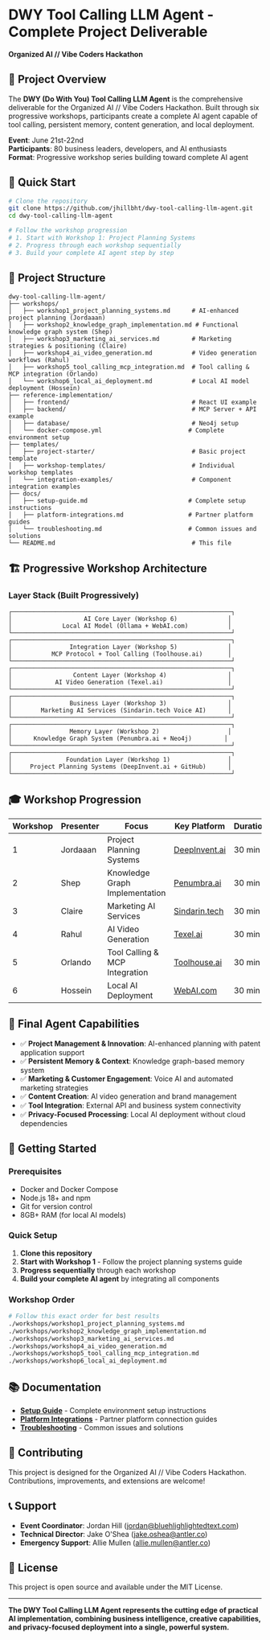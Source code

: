 # DWY Tool Calling LLM Agent - Complete Project Deliverable
**Organized AI // Vibe Coders Hackathon**

## 🎯 **Project Overview**

The **DWY (Do With You) Tool Calling LLM Agent** is the comprehensive deliverable for the Organized AI // Vibe Coders Hackathon. Built through six progressive workshops, participants create a complete AI agent capable of tool calling, persistent memory, content generation, and local deployment.

**Event**: June 21st-22nd  
**Participants**: 80 business leaders, developers, and AI enthusiasts  
**Format**: Progressive workshop series building toward complete AI agent  

## 🚀 Quick Start

```bash
# Clone the repository
git clone https://github.com/jhillbht/dwy-tool-calling-llm-agent.git
cd dwy-tool-calling-llm-agent

# Follow the workshop progression
# 1. Start with Workshop 1: Project Planning Systems
# 2. Progress through each workshop sequentially
# 3. Build your complete AI agent step by step
```

## 📁 **Project Structure**

```
dwy-tool-calling-llm-agent/
├── workshops/
│   ├── workshop1_project_planning_systems.md      # AI-enhanced project planning (Jordaaan)
│   ├── workshop2_knowledge_graph_implementation.md # Functional knowledge graph system (Shep)  
│   ├── workshop3_marketing_ai_services.md         # Marketing strategies & positioning (Claire)
│   ├── workshop4_ai_video_generation.md           # Video generation workflows (Rahul)
│   ├── workshop5_tool_calling_mcp_integration.md  # Tool calling & MCP integration (Orlando)
│   └── workshop6_local_ai_deployment.md           # Local AI model deployment (Hossein)
├── reference-implementation/
│   ├── frontend/                                  # React UI example
│   ├── backend/                                   # MCP Server + API example
│   ├── database/                                  # Neo4j setup
│   └── docker-compose.yml                        # Complete environment setup
├── templates/
│   ├── project-starter/                           # Basic project template
│   ├── workshop-templates/                        # Individual workshop templates
│   └── integration-examples/                      # Component integration examples
├── docs/
│   ├── setup-guide.md                            # Complete setup instructions
│   ├── platform-integrations.md                  # Partner platform guides
│   └── troubleshooting.md                        # Common issues and solutions
└── README.md                                      # This file
```

## 🏗️ **Progressive Workshop Architecture**

### **Layer Stack** (Built Progressively)
```
┌─────────────────────────────────────────────────────────────┐
│                    AI Core Layer (Workshop 6)              │
│              Local AI Model (Ollama + WebAI.com)           │
└─────────────────────────────────────────────────────────────┘
┌─────────────────────────────────────────────────────────────┐
│                Integration Layer (Workshop 5)              │
│           MCP Protocol + Tool Calling (Toolhouse.ai)       │
└─────────────────────────────────────────────────────────────┘
┌─────────────────────────────────────────────────────────────┐
│                 Content Layer (Workshop 4)                 │
│            AI Video Generation (Texel.ai)                  │
└─────────────────────────────────────────────────────────────┘
┌─────────────────────────────────────────────────────────────┐
│                Business Layer (Workshop 3)                 │
│        Marketing AI Services (Sindarin.tech Voice AI)      │
└─────────────────────────────────────────────────────────────┘
┌─────────────────────────────────────────────────────────────┐
│                Memory Layer (Workshop 2)                   │
│      Knowledge Graph System (Penumbra.ai + Neo4j)         │
└─────────────────────────────────────────────────────────────┘
┌─────────────────────────────────────────────────────────────┐
│               Foundation Layer (Workshop 1)                │
│     Project Planning Systems (DeepInvent.ai + GitHub)      │
└─────────────────────────────────────────────────────────────┘
```

## 🎓 **Workshop Progression**

| Workshop | Presenter | Focus | Key Platform | Duration |
|----------|-----------|-------|--------------|----------|
| 1 | Jordaaan | Project Planning Systems | [DeepInvent.ai](https://deepinvent.ai/) | 30 min |
| 2 | Shep | Knowledge Graph Implementation | [Penumbra.ai](https://www.getpenumbra.ai/) | 30 min |
| 3 | Claire | Marketing AI Services | [Sindarin.tech](https://www.sindarin.tech/) | 30 min |
| 4 | Rahul | AI Video Generation | [Texel.ai](https://texel.ai/) | 30 min |
| 5 | Orlando | Tool Calling & MCP Integration | [Toolhouse.ai](https://toolhouse.ai) | 30 min |
| 6 | Hossein | Local AI Deployment | [WebAI.com](https://www.webai.com/) | 30 min |

## 🤖 **Final Agent Capabilities**

- ✅ **Project Management & Innovation**: AI-enhanced planning with patent application support
- ✅ **Persistent Memory & Context**: Knowledge graph-based memory system
- ✅ **Marketing & Customer Engagement**: Voice AI and automated marketing strategies
- ✅ **Content Creation**: AI video generation and brand management
- ✅ **Tool Integration**: External API and business system connectivity
- ✅ **Privacy-Focused Processing**: Local AI deployment without cloud dependencies

## 🚀 **Getting Started**

### **Prerequisites**
- Docker and Docker Compose
- Node.js 18+ and npm
- Git for version control
- 8GB+ RAM (for local AI models)

### **Quick Setup**
1. **Clone this repository**
2. **Start with Workshop 1** - Follow the project planning systems guide
3. **Progress sequentially** through each workshop
4. **Build your complete AI agent** by integrating all components

### **Workshop Order**
```bash
# Follow this exact order for best results
./workshops/workshop1_project_planning_systems.md
./workshops/workshop2_knowledge_graph_implementation.md
./workshops/workshop3_marketing_ai_services.md
./workshops/workshop4_ai_video_generation.md
./workshops/workshop5_tool_calling_mcp_integration.md
./workshops/workshop6_local_ai_deployment.md
```

## 📚 **Documentation**

- **[Setup Guide](docs/setup-guide.md)** - Complete environment setup instructions
- **[Platform Integrations](docs/platform-integrations.md)** - Partner platform connection guides
- **[Troubleshooting](docs/troubleshooting.md)** - Common issues and solutions

## 🤝 **Contributing**

This project is designed for the Organized AI // Vibe Coders Hackathon. Contributions, improvements, and extensions are welcome!

## 📞 **Support**

- **Event Coordinator**: Jordan Hill (jordan@bluehlighlightedtext.com)
- **Technical Director**: Jake O'Shea (jake.oshea@antler.co)
- **Emergency Support**: Allie Mullen (allie.mullen@antler.co)

## 📄 **License**

This project is open source and available under the MIT License.

---

**The DWY Tool Calling LLM Agent represents the cutting edge of practical AI implementation, combining business intelligence, creative capabilities, and privacy-focused deployment into a single, powerful system.**